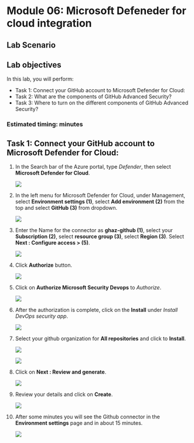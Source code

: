 # Module 06: Microsoft Defeneder for cloud integration

## Lab Scenario

## Lab objectives
In this lab, you will perform:

- Task 1: Connect your GitHub account to Microsoft Defender for Cloud: 
- Task 2: What are the components of GitHub Advanced Security?  
- Task 3: Where to turn on the different components of GitHub Advanced Security?  

### Estimated timing:  minutes

## Task 1: Connect your GitHub account to Microsoft Defender for Cloud:

1. In the Search bar of the Azure portal, type *Defender*, then select **Microsoft Defender for Cloud**.

   ![](../media/image1.png)

1. In the left menu for Microsoft Defender for Cloud, under Management, select **Environment settings (1)**, select **Add environment (2)** from the top and select **GitHub (3)** from dropdown.

   ![](../media/image2.png)

1. Enter the Name for the connector as **ghaz-github (1)**, select your **Subscription (2)**, select **resource group (3)**, select **Region (3)**. Select **Next : Configure access > (5)**.

   ![](../media/image3.png)

1. Click **Authorize** button.
       
   ![](../media/image4.png)

1. Click on **Authorize Microsoft Security Devops** to *Authorize*.
   
   ![](../media/image5.png)

1. After the authorization is complete, click on the **Install** under *Install DevOps security app*.
   
   ![](../media/image6.png)

1. Select your github organization for **All repositories** and click to **Install**.
   
   ![](../media/image7.png)
   
   ![](../media/image8.png)

1. Click on **Next : Review and generate**.
   
   ![](../media/image9.png)

1. Review your details and click on **Create**.

   ![](../media/image10.png)
   
1. After some minutes you will see the Github connector in the **Environment settings** page and in about 15 minutes.
   
   ![](../media/image11.png)                  
   
